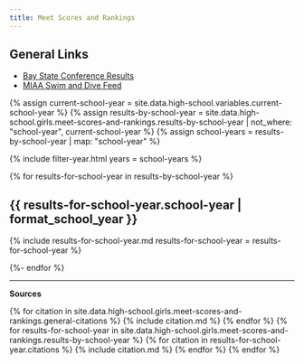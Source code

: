 ```yaml
---
title: Meet Scores and Rankings
---
```


<style type="text/css">
  .page__content table p, .page__content ul p {
    margin-bottom: 0em;
  }
</style>

## General Links

- [Bay State Conference Results](https://www.gomotionapp.com/team/rechfhfhslma/page/newsletter)
- [MIAA Swim and Dive Feed](http://miaa.ezstream.com/index.cfm?ChnID=328)

{% assign current-school-year = site.data.high-school.variables.current-school-year %}
{% assign results-by-school-year = site.data.high-school.girls.meet-scores-and-rankings.results-by-school-year | not_where: "school-year", current-school-year %}
{% assign school-years = results-by-school-year | map: "school-year" %}

{% include filter-year.html
  years = school-years %}

{% for results-for-school-year in results-by-school-year %}

<div class="filter-section" data-option="year" data-section="{{ results-for-school-year.school-year }}" markdown="1">

## {{ results-for-school-year.school-year | format_school_year }}

{% include results-for-school-year.md
  results-for-school-year = results-for-school-year %}

</div>

{%- endfor %}

---

__Sources__

{% for citation in site.data.high-school.girls.meet-scores-and-rankings.general-citations %}
  {% include citation.md %}
{% endfor %}
{% for results-for-school-year in site.data.high-school.girls.meet-scores-and-rankings.results-by-school-year %}
  {% for citation in results-for-school-year.citations %}
    {% include citation.md %}
  {% endfor %}
{% endfor %}
